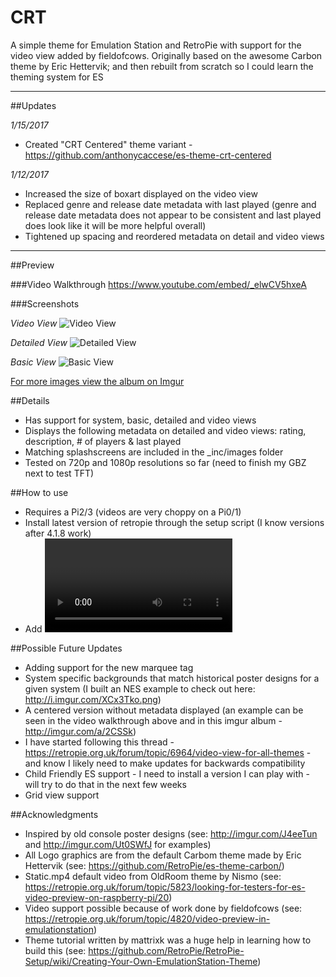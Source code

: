 # CRT
A simple theme for Emulation Station and RetroPie with support for the video view added by fieldofcows.  Originally based on the awesome Carbon theme by Eric Hettervik; and then rebuilt from scratch so I could learn the theming system for ES

---

##Updates

*1/15/2017*
- Created "CRT Centered" theme variant - https://github.com/anthonycaccese/es-theme-crt-centered

*1/12/2017*
- Increased the size of boxart displayed on the video view
- Replaced genre and release date metadata with last played (genre and release date metadata does not appear to be consistent and last played does look like it will be more helpful overall)
- Tightened up spacing and reordered metadata on detail and video views

---

##Preview

###Video Walkthrough
https://www.youtube.com/embed/_elwCV5hxeA

###Screenshots

*Video View*
![Video View](http://i.imgur.com/Sru0u7l.png)

*Detailed View*
![Detailed View](http://i.imgur.com/88bZLyr.png)

*Basic View*
![Basic View](http://i.imgur.com/npqHCZy.png)

[For more images view the album on Imgur](http://imgur.com/a/w7JNT)


##Details

- Has support for system, basic, detailed and video views
- Displays the following metadata on detailed and video views: rating, description, # of players & last played
- Matching splashscreens are included in the \_inc/images folder
- Tested on 720p and 1080p resolutions so far (need to finish my GBZ next to test TFT)

##How to use

- Requires a Pi2/3 (videos are very choppy on a Pi0/1)
- Install latest version of retropie through the setup script (I know versions after 4.1.8 work)
- Add <video> elements to your gamelist to reference videos for each game on your pi (videos can be stored anywhere just like images)

##Possible Future Updates

- Adding support for the new marquee tag
- System specific backgrounds that match historical poster designs for a given system (I built an NES example to check out here: http://i.imgur.com/XCx3Tko.png)
- A centered version without metadata displayed (an example can be seen in the video walkthrough above and in this imgur album - http://imgur.com/a/2CSSk)
- I have started following this thread - https://retropie.org.uk/forum/topic/6964/video-view-for-all-themes - and know I likely need to make updates for backwards compatibility
- Child Friendly ES support - I need to install a version I can play with - will try to do that in the next few weeks
- Grid view support

##Acknowledgments

- Inspired by old console poster designs (see: http://imgur.com/J4eeTun and http://imgur.com/Ut0SWfJ for examples) 
- All Logo graphics are from the default Carbom theme made by Eric Hettervik (see: https://github.com/RetroPie/es-theme-carbon/)
- Static.mp4 default video from OldRoom theme by Nismo (see: https://retropie.org.uk/forum/topic/5823/looking-for-testers-for-es-video-preview-on-raspberry-pi/20)
- Video support possible because of work done by fieldofcows (see: https://retropie.org.uk/forum/topic/4820/video-preview-in-emulationstation)
- Theme tutorial written by mattrixk was a huge help in learning how to build this (see: https://github.com/RetroPie/RetroPie-Setup/wiki/Creating-Your-Own-EmulationStation-Theme)
